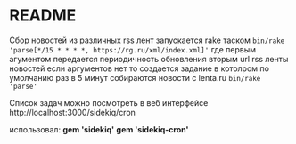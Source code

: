 # README

Cбор новостей из различных rss лент запускается rake таском 
 `bin/rake 'parse[*/15 * * * *, https://rg.ru/xml/index.xml]'`
где первым агументом передается периодичность обновления
вторым url rss ленты новостей
если аргументов нет то создается задание в котолром по умолчанию раз в 5 минут собираются новости c lenta.ru
 `bin/rake 'parse'`
 
Список задач можно посмотреть в веб интерфейсе http://localhost:3000/sidekiq/cron

использовал:
**gem 'sidekiq'**
**gem 'sidekiq-cron'**
